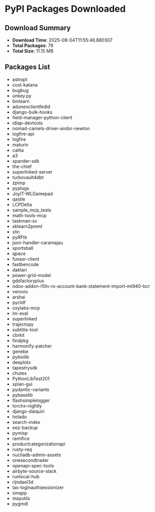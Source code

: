# PyPI Packages Downloaded

## Download Summary
- **Download Time**: 2025-08-04T11:55:46.880307
- **Total Packages**: 79
- **Total Size**: 11.15 MB

## Packages List
- astropt
- cost-katana
- bugbug
- unkey.py
- binlearn
- aduneoclientfedid
- django-bulk-hooks
- field-manager-python-client
- idiap-devtools
- nomad-camels-driver-andor-newton
- logfire-api
- logfire
- maturin
- calita
- a3
- xpander-sdk
- the-chief
- superlinked-server
- turbovault4dbt
- zpimp
- pyplugs
- JoyIT-WLGamepad
- qastle
- LCPDelta
- sample_mcp_tests
- math-tools-mcp
- taskman-sv
- sklearn2pmml
- xlin
- pyRFtk
- json-handler-caramajau
- sportsball
- qpace
- funasr-client
- fastbencode
- daktari
- power-grid-model
- gdsfactoryplus
- odoo-addon-l10n-ro-account-bank-statement-import-mt940-bcr
- verovio
- arshai
- pycldf
- oxylabs-mcp
- lm-eval
- superlinked
- trajectopy
- subtitle-tool
- cbrkit
- findpkg
- harmonify-patcher
- genebe
- pybiolib
- deeplotx
- tapestrysdk
- chutes
- PythonLibTest201
- xplan-gui
- pydantic-variants
- pybaselib
- flashsimplelogger
- torchx-nightly
- django-daiquiri
- holado
- search-index
- eez-backup
- pymisp
- ramifice
- productcategorizationapi
- rusty-req
- nucliadb-admin-assets
- onesecondtrader
- openapi-spec-tools
- airbyte-source-slack
- runlocal-hub
- rijndael3d
- las-loginauthsessionizer
- smqpp
- mayutils
- pygmdl
